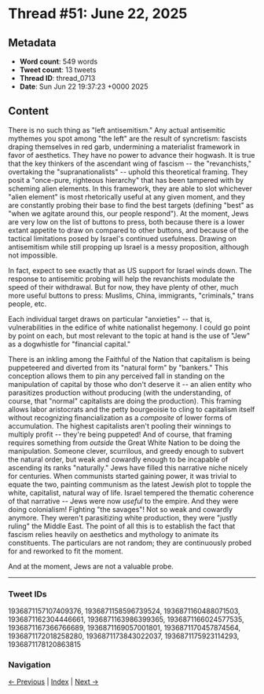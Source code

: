 # Thread #51: June 22, 2025

## Metadata
- **Word count**: 549 words
- **Tweet count**: 13 tweets
- **Thread ID**: thread_0713
- **Date**: Sun Jun 22 19:37:23 +0000 2025

## Content

There is no such thing as "left antisemitism." Any actual antisemitic mythemes you spot among "the left" are the result of syncretism: fascists draping themselves in red garb, undermining a materialist framework in favor of aesthetics. They have no power to advance their hogwash. It is true that the key thinkers of the ascendant wing of fascism -- the "revanchists," overtaking the "supranationalists" -- uphold this theoretical framing. They posit a "once-pure, righteous hierarchy" that has been tampered with by scheming alien elements. In this framework, they are able to slot whichever "alien element" is most rhetorically useful at any given moment, and they are constantly probing their base to find the best targets (defining "best" as "when we agitate around this, our people respond"). At the moment, Jews are very low on the list of buttons to press, both because there is a lower extant appetite to draw on compared to other buttons, and because of the tactical limitations posed by Israel's continued usefulness. Drawing on antisemitism while still propping up Israel is a messy proposition, although not impossible.

In fact, expect to see exactly that as US support for Israel winds down. The response to antisemitic probing will help the revanchists modulate the speed of their withdrawal. But for now, they have plenty of other, much more useful buttons to press: Muslims, China, immigrants, "criminals," trans people, etc.

Each individual target draws on particular "anxieties" -- that is, vulnerabilities in the edifice of white nationalist hegemony. I could go point by point on each, but most relevant to the topic at hand is the use of "Jew" as a dogwhistle for "financial capital."

There is an inkling among the Faithful of the Nation that capitalism is being puppeteered and diverted from its "natural form" by "bankers." This conception allows them to pin any perceived fall in standing on the manipulation of capital by those who don't deserve it -- an alien entity who parasitizes production without producing (with the understanding, of course, that "normal" capitalists are doing the production). This framing allows labor aristocrats and the petty bourgeoisie to cling to capitalism itself without recognizing financialization as a *composite* of lower forms of accumulation. The highest capitalists aren't pooling their winnings to multiply profit -- they're being puppeted! And of course, that framing requires something from *outside* the Great White Nation to be doing the manipulation. Someone clever, scurrilous, and greedy enough to subvert the natural order, but weak and cowardly enough to be incapable of ascending its ranks "naturally." Jews have filled this narrative niche nicely for centuries. When communists started gaining power, it was trivial to equate the two, painting communism as the latest Jewish plot to topple the white, capitalist, natural way of life. Israel tempered the thematic coherence of that narrative -- Jews were now *useful* to the empire. And they were doing colonialism! Fighting "the savages"! Not so weak and cowardly anymore. They weren't parasitizing white production, they were "justly ruling" the Middle East. The point of all this is to establish the fact that fascism relies heavily on aesthetics and mythology to animate its constituents. The particulars are not random; they are continuously probed for and reworked to fit the moment.

And at the moment, Jews are not a valuable probe.

---

### Tweet IDs
1936871157107409376, 1936871158596739524, 1936871160488071503, 1936871162304446661, 1936871163986399365, 1936871166024577535, 1936871167366766689, 1936871169057001801, 1936871170457874564, 1936871172018258280, 1936871173843022037, 1936871175923114293, 1936871178120863815

### Navigation
[← Previous](#050) | [Index](index.md) | [Next →](#052)
